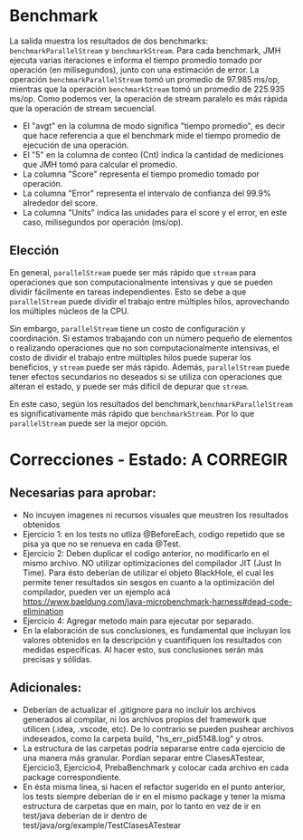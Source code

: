 # Benchmark

La salida muestra los resultados de dos benchmarks: `benchmarkParallelStream` y `benchmarkStream`. Para cada benchmark,
JMH ejecuta varias iteraciones e informa el tiempo promedio tomado por operación (en milisegundos), junto con una
estimación de error.
La operación `benchmarkParallelStream` tomó un promedio de 97.985 ms/op, mientras que la operación `benchmarkStream`
tomó un promedio de 225.935 ms/op. Como podemos ver, la operación de stream paralelo es más rápida que la operación de
stream secuencial.

- El "avgt" en la columna de modo significa "tiempo promedio", es decir que hace referencia a que el benchmark mide el
  tiempo promedio de ejecución de una operación.
- El "5" en la columna de conteo (Cnt) indica la cantidad de mediciones que JMH tomó para calcular el promedio.
- La columna "Score" representa el tiempo promedio tomado por operación.
- La columna "Error" representa el intervalo de confianza del 99.9% alrededor del score.
- La columna "Units" indica las unidades para el score y el error, en este caso, milisegundos por operación (ms/op).

## Elección

En general, `parallelStream` puede ser más rápido que `stream` para operaciones que son computacionalmente intensivas y
que se pueden dividir fácilmente en tareas independientes. Esto se debe a que `parallelStream` puede dividir el trabajo
entre múltiples hilos, aprovechando los múltiples núcleos de la CPU.

Sin embargo, `parallelStream` tiene un costo de configuración y coordinación. Si estamos trabajando con un número
pequeño de elementos o realizando operaciones que no son computacionalmente intensivas, el costo de dividir el trabajo
entre múltiples hilos puede superar los beneficios, y `stream` puede ser más rápido. Además, `parallelStream` puede
tener efectos secundarios no deseados si se utiliza con operaciones que alteran el estado, y puede ser más difícil de
depurar que `stream`.

En este caso, según los resultados del benchmark,`benchmarkParallelStream` es significativamente más rápido
que `benchmarkStream`. Por lo que `parallelStream` puede ser la mejor opción.

# Correcciones - Estado: A CORREGIR

## Necesarias para aprobar:

- No incuyen imagenes ni recursos visuales que meustren los resultados obtenidos
- Ejercicio 1: en los tests no utliza @BeforeEach, codigo repetido que se pisa ya que no se renueva en cada @Test.
- Ejercicio 2: Deben duplicar el codigo anterior, no modificarlo en el mismo archivo. NO utilizar
  optimizaciones del compilador JIT (Just In Time). Para ésto deberían de utilizar el objeto BlackHole, el cual les
  permite tener resultados sin sesgos en cuanto a la optimización del compilador, pueden ver un ejemplo
  acá https://www.baeldung.com/java-microbenchmark-harness#dead-code-elimination
- Ejercicio 4: Agregar metodo main para ejecutar por separado.
- En la elaboración de sus conclusiones, es fundamental que incluyan los valores obtenidos en la descripción y
  cuantifiquen los resultados con medidas específicas. Al hacer esto, sus conclusiones serán más precisas y sólidas.

## Adicionales:

- Deberían de actualizar el .gitignore para no incluir los archivos generados al compilar, ni los archivos propios del
  framework que utilicen (.idea, .vscode, etc). De lo contrario se pueden pushear archivos indeseados, como la carpeta
  build, "hs_err_pid5148.log" y otros.
- La estructura de las carpetas podría separarse entre cada ejercicio de una manera más granular. Pordían separar entre
  ClasesATestear, Ejercicio3, Ejercicio4, PrebaBenchmark y colocar cada archivo en cada package correspondiente.
- En ésta misma linea, si hacen el refactor sugerido en el punto anterior, los tests siempre deberían de ir en el mismo
  package y tener la misma estructura de carpetas que en main, por lo tanto en vez de ir en test/java deberían de ir
  dentro de test/java/org/example/TestClasesATestear

